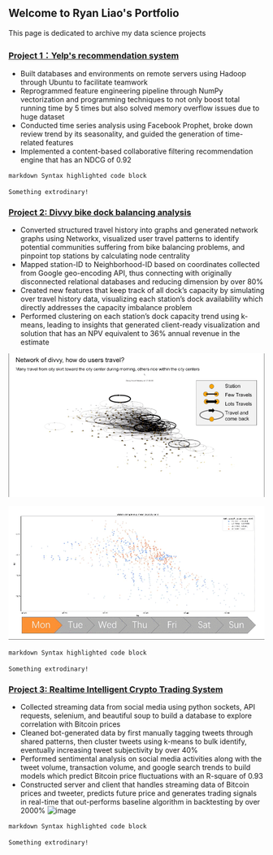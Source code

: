 ## Welcome to Ryan Liao's Portfolio
This page is dedicated to archive my data science projects 

### [Project 1：Yelp's recommendation system](https://github.com/Ryan47Liao/Yelp-Recommendation-System)
- Built databases and environments on remote servers using Hadoop through Ubuntu to facilitate teamwork
- Reprogrammed feature engineering pipeline through NumPy vectorization and programming techniques to
not only boost total running time by 5 times but also solved memory overflow issues due to huge dataset
- Conducted time series analysis using Facebook Prophet, broke down review trend by its seasonality, and
guided the generation of time-related features
- Implemented a content-based collaborative filtering recommendation engine that has an NDCG of 0.92

```
markdown Syntax highlighted code block

Something extrodinary!
```
### [Project 2: Divvy bike dock balancing analysis](https://github.com/Ryan47Liao/Divvy-Bike-Dock-Balancing-Analysis)
- Converted structured travel history into graphs and generated network graphs using Networkx, visualized user
travel patterns to identify potential communities suffering from bike balancing problems, and pinpoint top
stations by calculating node centrality
- Mapped station-ID to Neighborhood-ID based on coordinates collected from Google geo-encoding API, thus
connecting with originally disconnected relational databases and reducing dimension by over 80%
- Created new features that keep track of all dock’s capacity by simulating over travel history data, visualizing
each station’s dock availability which directly addresses the capacity imbalance problem
- Performed clustering on each station’s dock capacity trend using k-means, leading to insights that generated
client-ready visualization and solution that has an NPV equivalent to 36% annual revenue in the estimate

![Graph](https://github.com/Ryan47Liao/Demo/blob/main/graph_viz.GIF)

![Capacity change over time](https://github.com/Ryan47Liao/Demo/blob/main/CAP.gif)
```
markdown Syntax highlighted code block

Something extrodinary!
```

### [Project 3: Realtime Intelligent Crypto Trading System](https://github.com/Ryan47Liao/Realtime_intelligent_trading_system)
- Collected streaming data from social media using python sockets, API requests, selenium, and beautiful soup
to build a database to explore correlation with Bitcoin prices
- Cleaned bot-generated data by first manually tagging tweets through shared patterns, then cluster tweets using
k-means to bulk identify, eventually increasing tweet subjectivity by over 40%
- Performed sentimental analysis on social media activities along with the tweet volume, transaction volume,
and google search trends to build models which predict Bitcoin price fluctuations with an R-square of 0.93
- Constructed server and client that handles streaming data of Bitcoin prices and tweeter, predicts future price
and generates trading signals in real-time that out-performs baseline algorithm in backtesting by over 2000%
![image](https://user-images.githubusercontent.com/62736640/160002223-74db0d21-b0a9-46ee-8ead-fd975c1da1f0.png)


```
markdown Syntax highlighted code block

Something extrodinary!
```
